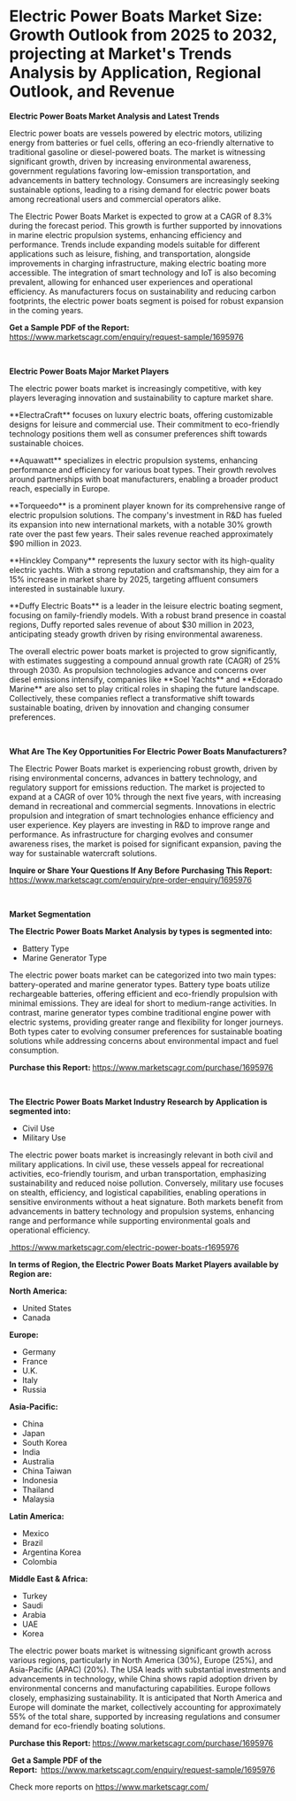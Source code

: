 <p><h1>Electric Power Boats Market Size: Growth Outlook from 2025 to 2032, projecting at Market's Trends Analysis by Application, Regional Outlook, and Revenue</h1></p><p><strong>Electric Power Boats Market Analysis and Latest Trends</strong></p>
<p><p>Electric power boats are vessels powered by electric motors, utilizing energy from batteries or fuel cells, offering an eco-friendly alternative to traditional gasoline or diesel-powered boats. The market is witnessing significant growth, driven by increasing environmental awareness, government regulations favoring low-emission transportation, and advancements in battery technology. Consumers are increasingly seeking sustainable options, leading to a rising demand for electric power boats among recreational users and commercial operators alike.</p><p>The Electric Power Boats Market is expected to grow at a CAGR of 8.3% during the forecast period. This growth is further supported by innovations in marine electric propulsion systems, enhancing efficiency and performance. Trends include expanding models suitable for different applications such as leisure, fishing, and transportation, alongside improvements in charging infrastructure, making electric boating more accessible. The integration of smart technology and IoT is also becoming prevalent, allowing for enhanced user experiences and operational efficiency. As manufacturers focus on sustainability and reducing carbon footprints, the electric power boats segment is poised for robust expansion in the coming years.</p></p>
<p><strong>Get a Sample PDF of the Report:&nbsp;</strong> <a href="https://www.marketscagr.com/enquiry/request-sample/1695976?utm_campaign=1911&utm_medium=2&utm_source=Github&utm_content=ia&utm_term=08012025&utm_id=electric-power-boats">https://www.marketscagr.com/enquiry/request-sample/1695976</a></p>
<p>&nbsp;</p>
<p><strong>Electric Power Boats Major Market Players</strong></p>
<p><p>The electric power boats market is increasingly competitive, with key players leveraging innovation and sustainability to capture market share. </p><p>**ElectraCraft** focuses on luxury electric boats, offering customizable designs for leisure and commercial use. Their commitment to eco-friendly technology positions them well as consumer preferences shift towards sustainable choices.</p><p>**Aquawatt** specializes in electric propulsion systems, enhancing performance and efficiency for various boat types. Their growth revolves around partnerships with boat manufacturers, enabling a broader product reach, especially in Europe.</p><p>**Torqueedo** is a prominent player known for its comprehensive range of electric propulsion solutions. The company's investment in R&D has fueled its expansion into new international markets, with a notable 30% growth rate over the past few years. Their sales revenue reached approximately $90 million in 2023.</p><p>**Hinckley Company** represents the luxury sector with its high-quality electric yachts. With a strong reputation and craftsmanship, they aim for a 15% increase in market share by 2025, targeting affluent consumers interested in sustainable luxury.</p><p>**Duffy Electric Boats** is a leader in the leisure electric boating segment, focusing on family-friendly models. With a robust brand presence in coastal regions, Duffy reported sales revenue of about $30 million in 2023, anticipating steady growth driven by rising environmental awareness.</p><p>The overall electric power boats market is projected to grow significantly, with estimates suggesting a compound annual growth rate (CAGR) of 25% through 2030. As propulsion technologies advance and concerns over diesel emissions intensify, companies like **Soel Yachts** and **Edorado Marine** are also set to play critical roles in shaping the future landscape. Collectively, these companies reflect a transformative shift towards sustainable boating, driven by innovation and changing consumer preferences.</p></p>
<p>&nbsp;</p>
<p><strong>What Are The Key Opportunities For Electric Power Boats Manufacturers?</strong></p>
<p><p>The Electric Power Boats market is experiencing robust growth, driven by rising environmental concerns, advances in battery technology, and regulatory support for emissions reduction. The market is projected to expand at a CAGR of over 10% through the next five years, with increasing demand in recreational and commercial segments. Innovations in electric propulsion and integration of smart technologies enhance efficiency and user experience. Key players are investing in R&D to improve range and performance. As infrastructure for charging evolves and consumer awareness rises, the market is poised for significant expansion, paving the way for sustainable watercraft solutions.</p></p>
<p><strong>Inquire or Share Your Questions If Any Before Purchasing This Report:</strong> <a href="https://www.marketscagr.com/enquiry/pre-order-enquiry/1695976?utm_campaign=1911&utm_medium=2&utm_source=Github&utm_content=ia&utm_term=08012025&utm_id=electric-power-boats">https://www.marketscagr.com/enquiry/pre-order-enquiry/1695976</a></p>
<p>&nbsp;</p>
<p><strong>Market Segmentation</strong></p>
<p><strong>The Electric Power Boats Market Analysis by types is segmented into:</strong></p>
<p><ul><li>Battery Type</li><li>Marine Generator Type</li></ul></p>
<p><p>The electric power boats market can be categorized into two main types: battery-operated and marine generator types. Battery type boats utilize rechargeable batteries, offering efficient and eco-friendly propulsion with minimal emissions. They are ideal for short to medium-range activities. In contrast, marine generator types combine traditional engine power with electric systems, providing greater range and flexibility for longer journeys. Both types cater to evolving consumer preferences for sustainable boating solutions while addressing concerns about environmental impact and fuel consumption.</p></p>
<p><strong>Purchase this Report:&nbsp;</strong><a href="https://www.marketscagr.com/purchase/1695976?utm_campaign=1911&utm_medium=2&utm_source=Github&utm_content=ia&utm_term=08012025&utm_id=electric-power-boats">https://www.marketscagr.com/purchase/1695976</a></p>
<p>&nbsp;</p>
<p><strong>The Electric Power Boats Market Industry Research by Application is segmented into:</strong></p>
<p><ul><li>Civil Use</li><li>Military Use</li></ul></p>
<p><p>The electric power boats market is increasingly relevant in both civil and military applications. In civil use, these vessels appeal for recreational activities, eco-friendly tourism, and urban transportation, emphasizing sustainability and reduced noise pollution. Conversely, military use focuses on stealth, efficiency, and logistical capabilities, enabling operations in sensitive environments without a heat signature. Both markets benefit from advancements in battery technology and propulsion systems, enhancing range and performance while supporting environmental goals and operational efficiency.</p></p>
<p><a href="https://www.marketscagr.com/electric-power-boats-r1695976?utm_campaign=1911&utm_medium=2&utm_source=Github&utm_content=ia&utm_term=08012025&utm_id=electric-power-boats">&nbsp;https://www.marketscagr.com/electric-power-boats-r1695976</a></p>
<p><strong>In terms of Region, the Electric Power Boats Market Players available by Region are:</strong></p>
<p>
    <p> <strong> North America: </strong>
        <ul>
            <li>United States</li>
            <li>Canada</li>
        </ul>
        </p> 
    <p> <strong> Europe: </strong>
        <ul>
            <li>Germany</li>
            <li>France</li>
            <li>U.K.</li>
            <li>Italy</li>
            <li>Russia</li>
        </ul>
        </p> 
    <p> <strong> Asia-Pacific: </strong>
        <ul>
            <li>China</li>
            <li>Japan</li>
            <li>South Korea</li>
            <li>India</li>
            <li>Australia</li>
            <li>China Taiwan</li>
            <li>Indonesia</li>
            <li>Thailand</li>
            <li>Malaysia</li>
        </ul>
        </p> 
    <p> <strong> Latin America: </strong>
        <ul>
            <li>Mexico</li>
            <li>Brazil</li>
            <li>Argentina Korea</li>
            <li>Colombia</li>
        </ul>
        </p> 
    <p> <strong> Middle East & Africa: </strong>
        <ul>
            <li>Turkey</li>
            <li>Saudi</li>
            <li>Arabia</li>
            <li>UAE</li>
            <li>Korea</li>
        </ul>
    </p>
    </p>
<p><p>The electric power boats market is witnessing significant growth across various regions, particularly in North America (30%), Europe (25%), and Asia-Pacific (APAC) (20%). The USA leads with substantial investments and advancements in technology, while China shows rapid adoption driven by environmental concerns and manufacturing capabilities. Europe follows closely, emphasizing sustainability. It is anticipated that North America and Europe will dominate the market, collectively accounting for approximately 55% of the total share, supported by increasing regulations and consumer demand for eco-friendly boating solutions.</p></p>
<p><strong>Purchase this Report: </strong><a href="https://www.marketscagr.com/purchase/1695976?utm_campaign=1911&utm_medium=2&utm_source=Github&utm_content=ia&utm_term=08012025&utm_id=electric-power-boats">https://www.marketscagr.com/purchase/1695976</a></p>
<p>&nbsp;<strong>Get a Sample PDF of the Report:&nbsp;&nbsp;</strong><a href="https://www.marketscagr.com/enquiry/request-sample/1695976?utm_campaign=1911&utm_medium=2&utm_source=Github&utm_content=ia&utm_term=08012025&utm_id=electric-power-boats">https://www.marketscagr.com/enquiry/request-sample/1695976</a></p>
<p><strong></strong></p>
<p>Check more reports on <a href="https://www.marketscagr.com/?utm_campaign=1911&utm_medium=2&utm_source=Github&utm_content=ia&utm_term=08012025&utm_id=electric-power-boats">https://www.marketscagr.com/</a></p>